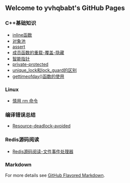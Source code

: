 ## Welcome to yvhqbabt's GitHub Pages

### C++基础知识
- [inline函数](./CPP/inline函数.md)
- [对象池](./CPP/对象池.md)
- [assert](./CPP/assert.md)
- [成员函数的重载-覆盖-隐藏](./CPP/成员函数的重载-覆盖-隐藏.md)
- [智能指针](./CPP/智能指针.md)
- [private-protected](./CPP/private-protected.md)
- [unique_lock和lock_guard的区别](./CPP/unique_lock和lock_guard的区别.md)
- [gettimeofday()函数的使用](./CPP/gettimeofday()函数的使用.md)

### Linux
- [慎用 rm 命令](./Linux/慎用rm命令.md)

### 编译错误总结
- [Resource-deadlock-avoided](./Resource-deadlock-avoided.md)

### Redis源码阅读
- [Redis源码阅读-文件事件处理器](./Redis/Redis源码阅读-文件事件处理器.md)

### Markdown
For more details see [GitHub Flavored Markdown](https://guides.github.com/features/mastering-markdown/).
